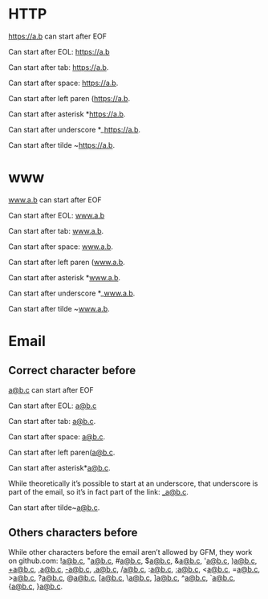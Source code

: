 # HTTP

https://a.b can start after EOF

Can start after EOL:
https://a.b

Can start after tab:	https://a.b.

Can start after space: https://a.b.

Can start after left paren (https://a.b.

Can start after asterisk *https://a.b.

Can start after underscore *_https://a.b.

Can start after tilde ~https://a.b.

# www

www.a.b can start after EOF

Can start after EOL:
www.a.b

Can start after tab:	www.a.b.

Can start after space: www.a.b.

Can start after left paren (www.a.b.

Can start after asterisk *www.a.b.

Can start after underscore *_www.a.b.

Can start after tilde ~www.a.b.

# Email

## Correct character before

a@b.c can start after EOF

Can start after EOL:
a@b.c

Can start after tab:	a@b.c.

Can start after space: a@b.c.

Can start after left paren(a@b.c.

Can start after asterisk*a@b.c.

While theoretically it’s possible to start at an underscore, that underscore
is part of the email, so it’s in fact part of the link: _a@b.c.

Can start after tilde~a@b.c.

## Others characters before

While other characters before the email aren’t allowed by GFM, they work on
github.com: !a@b.c, "a@b.c, #a@b.c, $a@b.c, &a@b.c, 'a@b.c, )a@b.c, +a@b.c,
,a@b.c, -a@b.c, .a@b.c, /a@b.c, :a@b.c, ;a@b.c, <a@b.c, =a@b.c, >a@b.c, ?a@b.c,
@a@b.c, [a@b.c, \a@b.c, ]a@b.c, ^a@b.c, `a@b.c, {a@b.c, }a@b.c.
